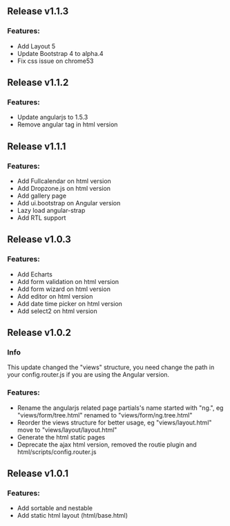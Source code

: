 ## Release v1.1.3

### Features:
	
 - Add Layout 5
 - Update Bootstrap 4 to alpha.4
 - Fix css issue on chrome53


## Release v1.1.2

### Features:
	
 - Update angularjs to 1.5.3 
 - Remove angular tag in html version


## Release v1.1.1

### Features:
	
 - Add Fullcalendar on html version
 - Add Dropzone.js on html version
 - Add gallery page
 - Add ui.bootstrap on Angular version
 - Lazy load angular-strap
 - Add RTL support


## Release v1.0.3

### Features:
	
 - Add Echarts
 - Add form validation on html version
 - Add form wizard on html version
 - Add editor on html version
 - Add date time picker on html version
 - Add select2 on html version


## Release v1.0.2

### Info

This update changed the "views" structure, you need change the path in your config.router.js if you are using the Angular version. 

### Features:

 - Rename the angularjs related page partials's name started with "ng.", eg "views/form/tree.html" renamed to "views/form/ng.tree.html"
 - Reorder the views structure for better usage, eg "views/layout.html" move to "views/layout/layout.html"
 - Generate the html static pages
 - Deprecate the ajax html version, removed the routie plugin and html/scripts/config.router.js


## Release v1.0.1

### Features:

 - Add sortable and nestable
 - Add static html layout (html/base.html)
